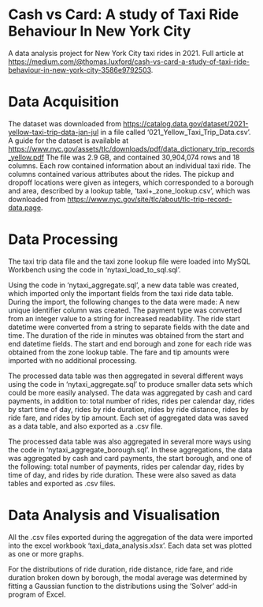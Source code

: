 # Cash vs Card: A study of Taxi Ride Behaviour In New York City

A data analysis project for New York City taxi rides in 2021. Full article at https://medium.com/@thomas.luxford/cash-vs-card-a-study-of-taxi-ride-behaviour-in-new-york-city-3586e9792503.

# Data Acquisition

The dataset was downloaded from https://catalog.data.gov/dataset/2021-yellow-taxi-trip-data-jan-jul in a file called ‘021_Yellow_Taxi_Trip_Data.csv’. A guide for the dataset is available at https://www.nyc.gov/assets/tlc/downloads/pdf/data_dictionary_trip_records_yellow.pdf The file was 2.9 GB, and contained 30,904,074 rows and 18 columns. Each row contained information about an individual taxi ride. The columns contained various attributes about the rides. The pickup and dropoff locations were given as integers, which corresponded to a borough and area, described by a lookup table, ‘taxi+_zone_lookup.csv’, which was downloaded from https://www.nyc.gov/site/tlc/about/tlc-trip-record-data.page. 

# Data Processing 

The taxi trip data file and the taxi zone lookup file were loaded into MySQL Workbench using the code in ‘nytaxi_load_to_sql.sql’. 

Using the code in ‘nytaxi_aggregate.sql’, a new data table was created, which imported only the important fields from the taxi ride data table. During the import, the following changes to the data were made: A new unique identifier column was created. The payment type was converted from an integer value to a string for increased readability. The ride start datetime were converted from a string to separate fields with the date and time. The duration of the ride in minutes was obtained from the start and end datetime fields. The start and end borough and zone for each ride was obtained from the zone lookup table. The fare and tip amounts were imported with no additional processing.

The processed data table was then aggregated in several different ways using the code in ‘nytaxi_aggregate.sql’ to produce smaller data sets which could be more easily analysed. The data was aggregated by cash and card payments, in addition to: total number of rides, rides per calendar day, rides by start time of day, rides by ride duration, rides by ride distance, rides by ride fare, and rides by tip amount. Each set of aggregated data was saved as a data table, and also exported as a .csv file. 

The processed data table was also aggregated in several more ways using the code in ‘nytaxi_aggregate_borough.sql’. In these aggregations, the data was aggregated by cash and card payments, the start borough, and one of the following: total number of payments, rides per calendar day, rides by time of day, and rides by ride duration. These were also saved as data tables and exported as .csv files.

# Data Analysis and Visualisation 

All the .csv files exported during the aggregation of the data were imported into the excel workbook ‘taxi_data_analysis.xlsx’. Each data set was plotted as one or more graphs. 

For the distributions of ride duration, ride distance, ride fare, and ride duration broken down by borough, the modal average was determined by fitting a Gaussian function to the distributions using the ‘Solver’ add-in program of Excel.

